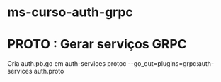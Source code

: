 # ms-curso-auth-grpc



# PROTO : Gerar serviços GRPC 
Cria  auth.pb.go   em auth-services
 protoc --go_out=plugins=grpc:auth-services  auth.proto
